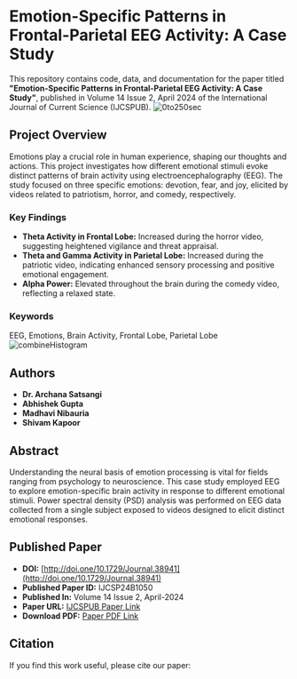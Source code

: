 # Emotion-Specific Patterns in Frontal-Parietal EEG Activity: A Case Study

This repository contains code, data, and documentation for the paper titled **"Emotion-Specific Patterns in Frontal-Parietal EEG Activity: A Case Study"**, published in Volume 14 Issue 2, April 2024 of the International Journal of Current Science (IJCSPUB).
![0to250sec](https://github.com/user-attachments/assets/577d1553-f476-4154-8281-183dae42cf27)


## Project Overview

Emotions play a crucial role in human experience, shaping our thoughts and actions. This project investigates how different emotional stimuli evoke distinct patterns of brain activity using electroencephalography (EEG). The study focused on three specific emotions: devotion, fear, and joy, elicited by videos related to patriotism, horror, and comedy, respectively.

### Key Findings
- **Theta Activity in Frontal Lobe:** Increased during the horror video, suggesting heightened vigilance and threat appraisal.
- **Theta and Gamma Activity in Parietal Lobe:** Increased during the patriotic video, indicating enhanced sensory processing and positive emotional engagement.
- **Alpha Power:** Elevated throughout the brain during the comedy video, reflecting a relaxed state.

### Keywords
EEG, Emotions, Brain Activity, Frontal Lobe, Parietal Lobe
![combineHistogram](https://github.com/user-attachments/assets/9f521826-2d89-42b7-9ee1-fef2b02fe396)

## Authors
- **Dr. Archana Satsangi**
- **Abhishek Gupta**
- **Madhavi Nibauria**
- **Shivam Kapoor**

## Abstract
Understanding the neural basis of emotion processing is vital for fields ranging from psychology to neuroscience. This case study employed EEG to explore emotion-specific brain activity in response to different emotional stimuli. Power spectral density (PSD) analysis was performed on EEG data collected from a single subject exposed to videos designed to elicit distinct emotional responses.

## Published Paper
- **DOI:** [http://doi.one/10.1729/Journal.38941](http://doi.one/10.1729/Journal.38941)
- **Published Paper ID:** IJCSP24B1050
- **Published In:** Volume 14 Issue 2, April-2024
- **Paper URL:** [IJCSPUB Paper Link](https://rjpn.org/IJCSPUB/viewpaperforall?paper=IJCSP24B1050)
- **Download PDF:** [Paper PDF Link](https://rjpn.org/IJCSPUB/papers/IJCSP24B1050)

## Citation
If you find this work useful, please cite our paper:
